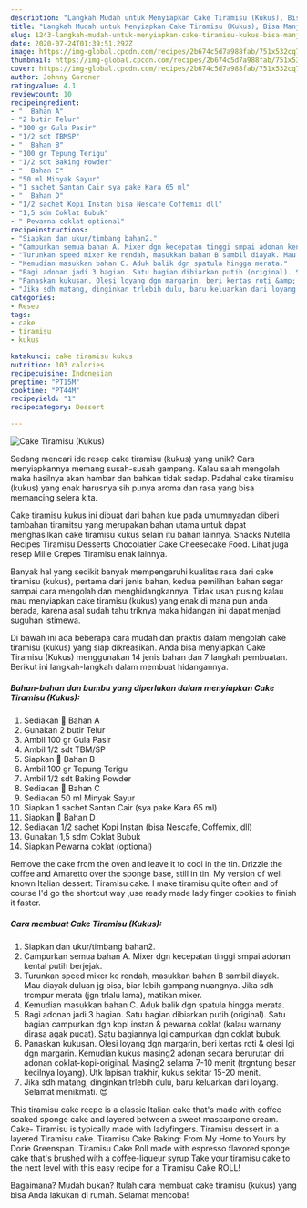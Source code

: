 ```yaml
---
description: "Langkah Mudah untuk Menyiapkan Cake Tiramisu (Kukus), Bisa Manjain Lidah"
title: "Langkah Mudah untuk Menyiapkan Cake Tiramisu (Kukus), Bisa Manjain Lidah"
slug: 1243-langkah-mudah-untuk-menyiapkan-cake-tiramisu-kukus-bisa-manjain-lidah
date: 2020-07-24T01:39:51.292Z
image: https://img-global.cpcdn.com/recipes/2b674c5d7a988fab/751x532cq70/cake-tiramisu-kukus-foto-resep-utama.jpg
thumbnail: https://img-global.cpcdn.com/recipes/2b674c5d7a988fab/751x532cq70/cake-tiramisu-kukus-foto-resep-utama.jpg
cover: https://img-global.cpcdn.com/recipes/2b674c5d7a988fab/751x532cq70/cake-tiramisu-kukus-foto-resep-utama.jpg
author: Johnny Gardner
ratingvalue: 4.1
reviewcount: 10
recipeingredient:
- "  Bahan A"
- "2 butir Telur"
- "100 gr Gula Pasir"
- "1/2 sdt TBMSP"
- "  Bahan B"
- "100 gr Tepung Terigu"
- "1/2 sdt Baking Powder"
- "  Bahan C"
- "50 ml Minyak Sayur"
- "1 sachet Santan Cair sya pake Kara 65 ml"
- "  Bahan D"
- "1/2 sachet Kopi Instan bisa Nescafe Coffemix dll"
- "1,5 sdm Coklat Bubuk"
- " Pewarna coklat optional"
recipeinstructions:
- "Siapkan dan ukur/timbang bahan2."
- "Campurkan semua bahan A. Mixer dgn kecepatan tinggi smpai adonan kental putih berjejak."
- "Turunkan speed mixer ke rendah, masukkan bahan B sambil diayak. Mau diayak duluan jg bisa, biar lebih gampang nuangnya. Jika sdh trcmpur merata (jgn trlalu lama), matikan mixer."
- "Kemudian masukkan bahan C. Aduk balik dgn spatula hingga merata."
- "Bagi adonan jadi 3 bagian. Satu bagian dibiarkan putih (original). Satu bagian campurkan dgn kopi instan &amp; pewarna coklat (kalau warnany dirasa agak pucat). Satu bagiannya lgi campurkan dgn coklat bubuk."
- "Panaskan kukusan. Olesi loyang dgn margarin, beri kertas roti &amp; olesi lgi dgn margarin. Kemudian kukus masing2 adonan secara berurutan dri adonan coklat-kopi-original. Masing2 selama 7-10 menit (trgntung besar kecilnya loyang). Utk lapisan trakhir, kukus sekitar 15-20 menit."
- "Jika sdh matang, dinginkan trlebih dulu, baru keluarkan dari loyang. Selamat menikmati. 😍"
categories:
- Resep
tags:
- cake
- tiramisu
- kukus

katakunci: cake tiramisu kukus 
nutrition: 103 calories
recipecuisine: Indonesian
preptime: "PT15M"
cooktime: "PT44M"
recipeyield: "1"
recipecategory: Dessert

---
```



![Cake Tiramisu (Kukus)](https://img-global.cpcdn.com/recipes/2b674c5d7a988fab/751x532cq70/cake-tiramisu-kukus-foto-resep-utama.jpg)

Sedang mencari ide resep cake tiramisu (kukus) yang unik? Cara menyiapkannya memang susah-susah gampang. Kalau salah mengolah maka hasilnya akan hambar dan bahkan tidak sedap. Padahal cake tiramisu (kukus) yang enak harusnya sih punya aroma dan rasa yang bisa memancing selera kita.

Cake tiramisu kukus ini dibuat dari bahan kue pada umumnyadan diberi tambahan tiramitsu yang merupakan bahan utama untuk dapat menghasilkan cake tiramisu kukus selain itu bahan lainnya. Snacks Nutella Recipes Tiramisu Desserts Chocolatier Cake Cheesecake Food. Lihat juga resep Mille Crepes Tiramisu enak lainnya.

Banyak hal yang sedikit banyak mempengaruhi kualitas rasa dari cake tiramisu (kukus), pertama dari jenis bahan, kedua pemilihan bahan segar sampai cara mengolah dan menghidangkannya. Tidak usah pusing kalau mau menyiapkan cake tiramisu (kukus) yang enak di mana pun anda berada, karena asal sudah tahu triknya maka hidangan ini dapat menjadi suguhan istimewa.


Di bawah ini ada beberapa cara mudah dan praktis dalam mengolah cake tiramisu (kukus) yang siap dikreasikan. Anda bisa menyiapkan Cake Tiramisu (Kukus) menggunakan 14 jenis bahan dan 7 langkah pembuatan. Berikut ini langkah-langkah dalam membuat hidangannya.

<!--inarticleads1-->

##### Bahan-bahan dan bumbu yang diperlukan dalam menyiapkan Cake Tiramisu (Kukus):

1. Sediakan  🍰 Bahan A
1. Gunakan 2 butir Telur
1. Ambil 100 gr Gula Pasir
1. Ambil 1/2 sdt TBM/SP
1. Siapkan  🍰 Bahan B
1. Ambil 100 gr Tepung Terigu
1. Ambil 1/2 sdt Baking Powder
1. Sediakan  🍰 Bahan C
1. Sediakan 50 ml Minyak Sayur
1. Siapkan 1 sachet Santan Cair (sya pake Kara 65 ml)
1. Siapkan  🍰 Bahan D
1. Sediakan 1/2 sachet Kopi Instan (bisa Nescafe, Coffemix, dll)
1. Gunakan 1,5 sdm Coklat Bubuk
1. Siapkan  Pewarna coklat (optional)


Remove the cake from the oven and leave it to cool in the tin. Drizzle the coffee and Amaretto over the sponge base, still in tin. My version of well known Italian dessert: Tiramisu cake. I make tiramisu quite often and of course I&#39;d go the shortcut way ,use ready made lady finger cookies to finish it faster. 

<!--inarticleads2-->

##### Cara membuat Cake Tiramisu (Kukus):

1. Siapkan dan ukur/timbang bahan2.
1. Campurkan semua bahan A. Mixer dgn kecepatan tinggi smpai adonan kental putih berjejak.
1. Turunkan speed mixer ke rendah, masukkan bahan B sambil diayak. Mau diayak duluan jg bisa, biar lebih gampang nuangnya. Jika sdh trcmpur merata (jgn trlalu lama), matikan mixer.
1. Kemudian masukkan bahan C. Aduk balik dgn spatula hingga merata.
1. Bagi adonan jadi 3 bagian. Satu bagian dibiarkan putih (original). Satu bagian campurkan dgn kopi instan &amp; pewarna coklat (kalau warnany dirasa agak pucat). Satu bagiannya lgi campurkan dgn coklat bubuk.
1. Panaskan kukusan. Olesi loyang dgn margarin, beri kertas roti &amp; olesi lgi dgn margarin. Kemudian kukus masing2 adonan secara berurutan dri adonan coklat-kopi-original. Masing2 selama 7-10 menit (trgntung besar kecilnya loyang). Utk lapisan trakhir, kukus sekitar 15-20 menit.
1. Jika sdh matang, dinginkan trlebih dulu, baru keluarkan dari loyang. Selamat menikmati. 😍


This tiramisu cake recpe is a classic Italian cake that&#39;s made with coffee soaked sponge cake and layered between a sweet mascarpone cream. Cake- Tiramisu is typically made with ladyfingers. Tiramisu dessert in a layered Tiramisu cake. Tiramisu Cake Baking: From My Home to Yours by Dorie Greenspan. Tiramisu Cake Roll made with espresso flavored sponge cake that&#39;s brushed with a coffee-liqueur syrup Take your tiramisu cake to the next level with this easy recipe for a Tiramisu Cake ROLL! 

Bagaimana? Mudah bukan? Itulah cara membuat cake tiramisu (kukus) yang bisa Anda lakukan di rumah. Selamat mencoba!
